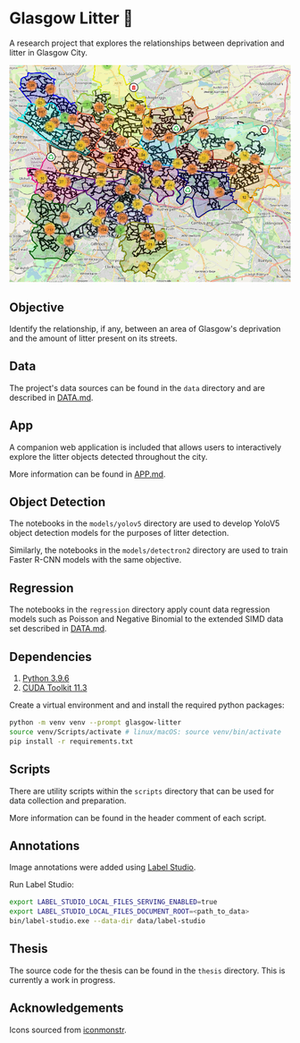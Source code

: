# Glasgow Litter 🚯

A research project that explores the relationships between deprivation and litter in Glasgow City.

![Glasgow's Litter](./images/glasgow-litter.png)

## Objective

Identify the relationship, if any, between an area of Glasgow's deprivation and the amount of litter present on its streets.

## Data

The project's data sources can be found in the `data` directory and are described in [DATA.md](docs/DATA.md).

## App

A companion web application is included that allows users to interactively explore the litter objects detected throughout the city.

More information can be found in [APP.md](docs/APP.md).

## Object Detection

The notebooks in the `models/yolov5` directory are used to develop YoloV5 object detection models for the purposes of litter detection.

Similarly, the notebooks in the `models/detectron2` directory are used to train Faster R-CNN models with the same objective.

## Regression

The notebooks in the `regression` directory apply count data regression models such as Poisson and Negative Binomial to the extended SIMD data set described in [DATA.md](docs/DATA.md).

## Dependencies

1. [Python 3.9.6](https://www.python.org/downloads)
2. [CUDA Toolkit 11.3](https://developer.nvidia.com/cuda-11.3.0-download-archive)

Create a virtual environment and and install the required python packages:

```bash
python -m venv venv --prompt glasgow-litter
source venv/Scripts/activate # linux/macOS: source venv/bin/activate
pip install -r requirements.txt
```

## Scripts

There are utility scripts within the `scripts` directory that can be used for data collection and preparation.

More information can be found in the header comment of each script.

## Annotations

Image annotations were added using [Label Studio](https://labelstud.io/).

Run Label Studio:

```bash
export LABEL_STUDIO_LOCAL_FILES_SERVING_ENABLED=true
export LABEL_STUDIO_LOCAL_FILES_DOCUMENT_ROOT=<path_to_data>
bin/label-studio.exe --data-dir data/label-studio
```

## Thesis

The source code for the thesis can be found in the `thesis` directory. This is currently a work in progress.

## Acknowledgements

Icons sourced from [iconmonstr](https://iconmonstr.com/license/).
